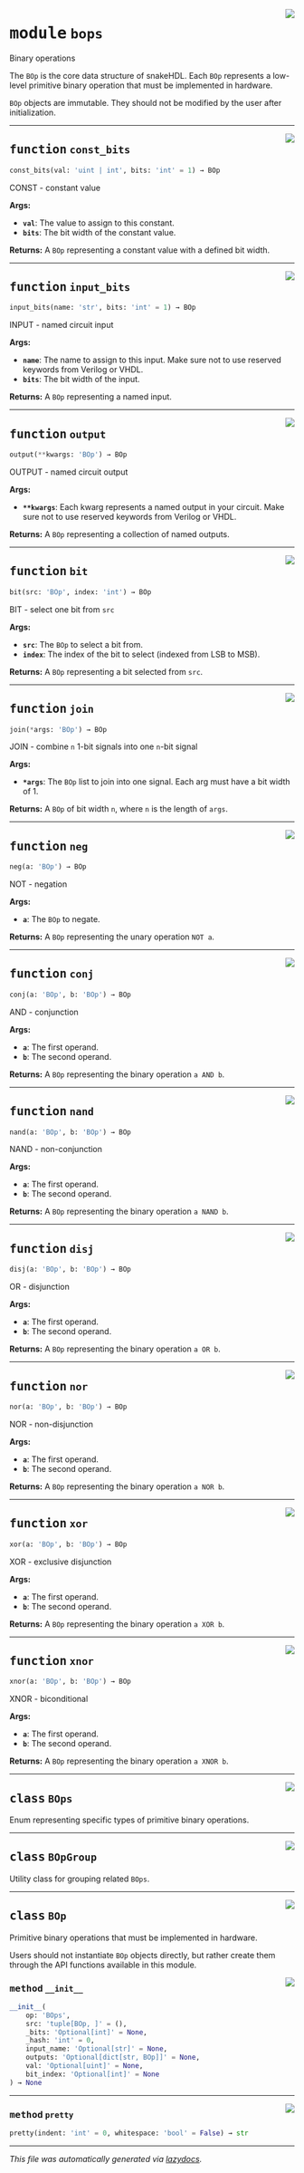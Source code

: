 <!-- markdownlint-disable -->

<a href="../snakehdl/bops.py#L0"><img align="right" style="float:right;" src="https://img.shields.io/badge/-source-cccccc?style=flat-square"></a>

# <kbd>module</kbd> `bops`
Binary operations 

The `BOp` is the core data structure of snakeHDL. Each `BOp` represents a low-level primitive binary operation that must be implemented in hardware. 

`BOp` objects are immutable. They should not be modified by the user after initialization. 


---

<a href="../snakehdl/bops.py#L104"><img align="right" style="float:right;" src="https://img.shields.io/badge/-source-cccccc?style=flat-square"></a>

## <kbd>function</kbd> `const_bits`

```python
const_bits(val: 'uint | int', bits: 'int' = 1) → BOp
```

CONST - constant value 



**Args:**
 
 - <b>`val`</b>:  The value to assign to this constant. 
 - <b>`bits`</b>:  The bit width of the constant value. 



**Returns:**
 A `BOp` representing a constant value with a defined bit width. 


---

<a href="../snakehdl/bops.py#L116"><img align="right" style="float:right;" src="https://img.shields.io/badge/-source-cccccc?style=flat-square"></a>

## <kbd>function</kbd> `input_bits`

```python
input_bits(name: 'str', bits: 'int' = 1) → BOp
```

INPUT - named circuit input 



**Args:**
 
 - <b>`name`</b>:  The name to assign to this input. Make sure not to use reserved  keywords from Verilog or VHDL. 
 - <b>`bits`</b>:  The bit width of the input. 



**Returns:**
 A `BOp` representing a named input. 


---

<a href="../snakehdl/bops.py#L129"><img align="right" style="float:right;" src="https://img.shields.io/badge/-source-cccccc?style=flat-square"></a>

## <kbd>function</kbd> `output`

```python
output(**kwargs: 'BOp') → BOp
```

OUTPUT - named circuit output 



**Args:**
 
 - <b>`**kwargs`</b>:  Each kwarg represents a named output in your circuit. Make sure  not to use reserved keywords from Verilog or VHDL. 



**Returns:**
 A `BOp` representing a collection of named outputs. 


---

<a href="../snakehdl/bops.py#L141"><img align="right" style="float:right;" src="https://img.shields.io/badge/-source-cccccc?style=flat-square"></a>

## <kbd>function</kbd> `bit`

```python
bit(src: 'BOp', index: 'int') → BOp
```

BIT - select one bit from `src` 



**Args:**
 
 - <b>`src`</b>:  The `BOp` to select a bit from. 
 - <b>`index`</b>:  The index of the bit to select (indexed from LSB to MSB). 



**Returns:**
 A `BOp` representing a bit selected from `src`. 


---

<a href="../snakehdl/bops.py#L153"><img align="right" style="float:right;" src="https://img.shields.io/badge/-source-cccccc?style=flat-square"></a>

## <kbd>function</kbd> `join`

```python
join(*args: 'BOp') → BOp
```

JOIN - combine `n` 1-bit signals into one `n`-bit signal 



**Args:**
 
 - <b>`*args`</b>:  The `BOp` list to join into one signal. Each  arg must have a bit width of 1. 



**Returns:**
 A `BOp` of bit width `n`, where `n` is the length of `args`. 


---

<a href="../snakehdl/bops.py#L165"><img align="right" style="float:right;" src="https://img.shields.io/badge/-source-cccccc?style=flat-square"></a>

## <kbd>function</kbd> `neg`

```python
neg(a: 'BOp') → BOp
```

NOT - negation 



**Args:**
 
 - <b>`a`</b>:  The `BOp` to negate. 



**Returns:**
 A `BOp` representing the unary operation `NOT a`. 


---

<a href="../snakehdl/bops.py#L176"><img align="right" style="float:right;" src="https://img.shields.io/badge/-source-cccccc?style=flat-square"></a>

## <kbd>function</kbd> `conj`

```python
conj(a: 'BOp', b: 'BOp') → BOp
```

AND - conjunction 



**Args:**
 
 - <b>`a`</b>:  The first operand. 
 - <b>`b`</b>:  The second operand. 



**Returns:**
 A `BOp` representing the binary operation `a AND b`. 


---

<a href="../snakehdl/bops.py#L188"><img align="right" style="float:right;" src="https://img.shields.io/badge/-source-cccccc?style=flat-square"></a>

## <kbd>function</kbd> `nand`

```python
nand(a: 'BOp', b: 'BOp') → BOp
```

NAND - non-conjunction 



**Args:**
 
 - <b>`a`</b>:  The first operand. 
 - <b>`b`</b>:  The second operand. 



**Returns:**
 A `BOp` representing the binary operation `a NAND b`. 


---

<a href="../snakehdl/bops.py#L200"><img align="right" style="float:right;" src="https://img.shields.io/badge/-source-cccccc?style=flat-square"></a>

## <kbd>function</kbd> `disj`

```python
disj(a: 'BOp', b: 'BOp') → BOp
```

OR - disjunction 



**Args:**
 
 - <b>`a`</b>:  The first operand. 
 - <b>`b`</b>:  The second operand. 



**Returns:**
 A `BOp` representing the binary operation `a OR b`. 


---

<a href="../snakehdl/bops.py#L212"><img align="right" style="float:right;" src="https://img.shields.io/badge/-source-cccccc?style=flat-square"></a>

## <kbd>function</kbd> `nor`

```python
nor(a: 'BOp', b: 'BOp') → BOp
```

NOR - non-disjunction 



**Args:**
 
 - <b>`a`</b>:  The first operand. 
 - <b>`b`</b>:  The second operand. 



**Returns:**
 A `BOp` representing the binary operation `a NOR b`. 


---

<a href="../snakehdl/bops.py#L224"><img align="right" style="float:right;" src="https://img.shields.io/badge/-source-cccccc?style=flat-square"></a>

## <kbd>function</kbd> `xor`

```python
xor(a: 'BOp', b: 'BOp') → BOp
```

XOR - exclusive disjunction 



**Args:**
 
 - <b>`a`</b>:  The first operand. 
 - <b>`b`</b>:  The second operand. 



**Returns:**
 A `BOp` representing the binary operation `a XOR b`. 


---

<a href="../snakehdl/bops.py#L236"><img align="right" style="float:right;" src="https://img.shields.io/badge/-source-cccccc?style=flat-square"></a>

## <kbd>function</kbd> `xnor`

```python
xnor(a: 'BOp', b: 'BOp') → BOp
```

XNOR - biconditional 



**Args:**
 
 - <b>`a`</b>:  The first operand. 
 - <b>`b`</b>:  The second operand. 



**Returns:**
 A `BOp` representing the binary operation `a XNOR b`. 


---

<a href="../snakehdl/bops.py#L16"><img align="right" style="float:right;" src="https://img.shields.io/badge/-source-cccccc?style=flat-square"></a>

## <kbd>class</kbd> `BOps`
Enum representing specific types of primitive binary operations.  







---

<a href="../snakehdl/bops.py#L38"><img align="right" style="float:right;" src="https://img.shields.io/badge/-source-cccccc?style=flat-square"></a>

## <kbd>class</kbd> `BOpGroup`
Utility class for grouping related `BOps`.  







---

<a href="../snakehdl/bops.py#L44"><img align="right" style="float:right;" src="https://img.shields.io/badge/-source-cccccc?style=flat-square"></a>

## <kbd>class</kbd> `BOp`
Primitive binary operations that must be implemented in hardware. 

Users should not instantiate `BOp` objects directly, but rather create them through the API functions available in this module. 

<a href="../<string>"><img align="right" style="float:right;" src="https://img.shields.io/badge/-source-cccccc?style=flat-square"></a>

### <kbd>method</kbd> `__init__`

```python
__init__(
    op: 'BOps',
    src: 'tuple[BOp, ]' = (),
    _bits: 'Optional[int]' = None,
    _hash: 'int' = 0,
    input_name: 'Optional[str]' = None,
    outputs: 'Optional[dict[str, BOp]]' = None,
    val: 'Optional[uint]' = None,
    bit_index: 'Optional[int]' = None
) → None
```








---

<a href="../snakehdl/bops.py#L81"><img align="right" style="float:right;" src="https://img.shields.io/badge/-source-cccccc?style=flat-square"></a>

### <kbd>method</kbd> `pretty`

```python
pretty(indent: 'int' = 0, whitespace: 'bool' = False) → str
```








---

_This file was automatically generated via [lazydocs](https://github.com/ml-tooling/lazydocs)._
